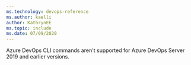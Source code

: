 ```yaml
---
ms.technology: devops-reference
ms.author: kaelli
author: KathrynEE
ms.topic: include
ms.date: 07/09/2020
---
```



Azure DevOps CLI commands aren't supported for Azure DevOps Server 2019 and earlier versions.  

